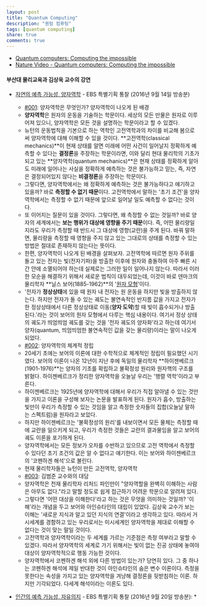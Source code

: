 ```yaml
---
layout: post
title: "Quantum Computing"
description: "퀀텀 컴퓨팅"
tags: [quantum computing]
share: true
comments: true
---
```




* [Quantum computers: Computing the impossible](https://www.youtube.com/watch?v=WVv5OAR4Nik)
* [Nature Video - Quantum computers: Computing the impossible](https://www.youtube.com/watch?v=8qcn4edJuag)


#### 부산대 물리교육과 김상욱 교수의 강연

* [자연의 예측 가능성, 양자역학](https://www.youtube.com/watch?v=EmHIKMzkLTk) - EBS 특별기획 통찰 (2016년 9월 14일 방송분)
    * [#001](https://www.youtube.com/watch?v=EmHIKMzkLTk): 양자역학은 무엇인가? 양자역학이 나오게 된 배경
    * **양자역학**은 원자의 운동을 기술하는 학문이다. 세상의 모든 만물은 원자로 이루어져 있으니, 양자역학은 모든 것을 설명하는 학문이라고 할 수 있겠다.
    * 뉴턴의 운동법칙을 기본으로 하는 역학인 고전역학과의 차이를 비교해 봄으로써 양자역학에 대해 이해할 수 있을 것이다. **고전역학(classical mechanics)**이 현재 상태를 알면 미래에 어떤 사건이 일어날지 정확하게 예측할 수 있다는 **결정론**을 주장하는 학문이라면, 이와 달리 현대 물리학의 기초가 되고 있는 **양자역학(quantum mechanics)**은 현재 상태를 정확하게 알아도 미래에 일어나는 사실을 정확하게 예측하는 것은 불가능하고 믿는, 즉, 자연은 결정되어있지 않다는 **비결정론**을 주장하는 학문이다.
    * 그렇다면, 양자역학에서는 왜 정확하게 예측하는 것은 불가능하다고 얘기하고 있을까? 바로 **측정할 수 없기 때문**이다. 고전역학에서 말하는 '초기 조건'을 양자역학에서는 측정할 수 없기 때문에 앞으로 일어날 일도 예측할 수 없다는 것이다.
    * 또 이어지는 질문이 있을 것이다. 그렇다면, 왜 측정할 수 없는 것일까? 바로 양자의 세계에서는 **보는 행위가 대상에 영향을 주기 때문**이다. 즉, 어떤 물리량일지라도 우리가 측정할 때 반드시 그 대상에 영향(교란)을 주게 된다. 바꿔 말하면, 물리량을 측정할 때 영향을 주지 않고 있는 그대로의 상태를 측정할 수 있는 방법은 절대로 존재하지 않는다는 뜻이다.
    * 한편, 양자역학이 나오게 된 배경을 살펴보자. 고전역학에 따르면 원자 주위를 돌고 있는 전자는 빛(전자기파)을 방출한 이후에 원자와 충돌하여 아주 빠른 시간 안에 소멸되어야 하는데 실제로는 그러한 일이 일어나지 않는다. 따라서 이러한 모순을 해결하기 위해서 새로운 법칙이 대두되었는데, 이것이 바로 덴마크의 물리학자 **닐스 보어(1885-1962)**의 '[원자 모형](https://ko.wikipedia.org/wiki/%EB%B3%B4%EC%96%B4_%EB%AA%A8%ED%98%95)'이다.
    * '전자가 **정상상태**에 있을 때 원자 내 전자는 원 운동을 하지만 빛을 방출하지 않는다. 하지만 전자가 돌 수 있는 궤도는 불연속적인 반지름 값을 가지고 전자가 한 정상상태에서 다른 정상상태로 이동(**양자 도약**)할 때 빛이 흡수되거나 방출된다.'라는 것이 보어의 원자 모형에서 다루는 핵심 내용이다. 여기서 정상 상태의 궤도가 띄엄띄엄 궤도를 갖는 것을 '전자 궤도의 양자화'라고 하는데 여기서 양자(quantum, 띄엄띄엄한 불연속적인 값을 갖는 물리량)이라는 말이 나오게 되었다.
    * [#002](https://www.youtube.com/watch?v=UVgsT1nweKc): 양자역학의 체계적 정립
    * 20세기 초에는 보어의 이론에 대한 수학적으로 체계적인 정립이 필요했던 시기였다. 보어의 이론이 나온 12년이 지난 후에 독일의 물리학자 **하이젠베르크(1901-1976)**는 양자의 기초를 확립하고 불확정성 원리와 원자핵의 구조를 밝혔다. 하이젠베르크가 정리한 양자역학을 오늘날 우리는 '행렬 역학'이라고 부른다.
    * 하이젠베르크는 1925년에 양자역학에 대해서 우리가 직접 알아낼 수 있는 것만을 가지고 이론을 구성해 보자는 논문을 발표하게 된다. 원자가 흡수, 방출하는 빛만이 우리가 측정할 수 있는 것임을 알고 측정한 숫자들의 집합(오늘날 말하는 스펙트럼)을 원자라고 보았다.
    * 하지만 하이젠베르크는 '불확정성의 원리'를 내보이면서 모든 물체는 측정할 때에 교란을 일으키게 되고, 우리가 측정한 것들은 교란의 결과물임을 알고 보어의 궤도 이론을 포기하게 된다.
    * 양자역학에서는 모든 정보가 오차를 수반하고 있으므로 고전 역학에서 측정할 수 있다던 초기 조건의 값은 알 수 없다고 얘기한다. 이는 보어와 하이젠베르크의 '코펜하겐 해석'으로 불린다.
    * 현재 물리학자들은 뉴턴이 만든 고전역학, 양자역학
    * [#003](https://www.youtube.com/watch?v=--AUHJ28zX8): 김범준 교수와의 대담
    * 양자역학은 천재 물리학자 리처드 파인만이 "양자역할을 완벽히 이해하는 사람은 아무도 없다."라고 말할 정도로 쉽게 접근하기 어려운 학문으로 알려져 있다.
    * 그렇다면 '어떤 대상을 이해한다'라고 하는 것은 무엇을 의미하는 것일까? '이해'라는 개념을 두고 보어와 아인슈타인의 대립이 있었다. 김상욱 교수가 보는 이해는 '새로운 지식과 알고 있던 지식의 연결'이라고 생각하고 있다. 따라서 거시세계를 경함하고 있는 우리로서는 미시세계인 양자역학을 제대로 이해할 수 없다는 것이 맞는 말일 것이다.
    * 고전역학과 양자역학이라는 두 세계를 가르는 기준점은 측정 여부라고 말할 수 있겠다. 따라서 양자역학의 세계로 가기 위해서는 빛이 없는 진공 상태에 놓여야 대상이 양자역학적으로 행동 가능한 것이다.
    * 양자역학에서 코펜하겐 해석 외에 다른 방법이 있는가? 당연히 있다. 그 중 하나는 코펜하겐 해석에 제일 반대한 것이 아인슈타인의 숨은 변수 이론이다. 측정을 못한다는 속성을 가지고 있는 양자역학을 겨냥해 결정론을 뒷받침하는 이론. 하지만 기각되었다. 다세계 해석이라는 이론도 있다.

* [인간의 예측 가능성, 자유의지](https://www.youtube.com/watch?v=PJWTRKUd8Hg) - EBS 특별기획 통찰 (2016년 9월 20일 방송분):
    * 